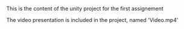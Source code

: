 This is the content of the unity project for the first assignement

The video presentation is included in the project, named 'Video.mp4'
